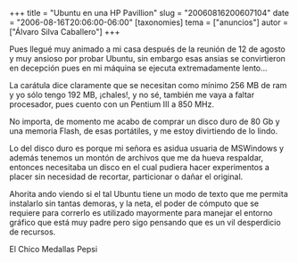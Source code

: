 +++
title = "Ubuntu en una HP Pavillion"
slug = "20060816200607104"
date = "2006-08-16T20:06:00-06:00"
[taxonomies]
tema = ["anuncios"]
autor = ["Álvaro Silva Caballero"]
+++

Pues llegué muy animado a mi casa después de la reunión de 12 de agosto
y muy ansioso por probar Ubuntu, sin embargo esas ansias se convirtieron
en decepción pues en mi máquina se ejecuta extremadamente lento…

<!-- more -->
La carátula dice claramente que se necesitan como mínimo 256 MB de ram y
yo sólo tengo 192 MB, ¡chales!, y no sé, también me vaya a faltar
procesador, pues cuento con un Pentium III a 850 MHz.

No importa, de momento me acabo de comprar un disco duro de 80 Gb y una
memoria Flash, de esas portátiles, y me estoy divirtiendo de lo lindo.

Lo del disco duro es porque mi señora es asidua usuaria de MSWindows y
además tenemos un montón de archivos que me da hueva respaldar, entonces
necesitaba un disco en el cual pudiera hacer experimentos a placer sin
necesidad de recortar, particionar o dañar el original.

Ahorita ando viendo si el tal Ubuntu tiene un modo de texto que me
permita instalarlo sin tantas demoras, y la neta, el poder de cómputo
que se requiere para correrlo es utilizado mayormente para manejar el
entorno gráfico que está muy padre pero sigo pensando que es un vil
desperdicio de recursos.

El Chico Medallas Pepsi

